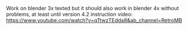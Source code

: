 Work on blender 3x texted but it should also work in blender 4x without problems, at least until version 4.2
instruction video:
https://www.youtube.com/watch?v=qTtwzTEdda8&ab_channel=RetroMB
